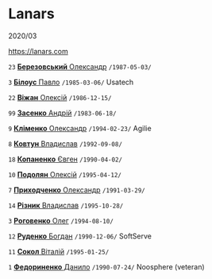 # Lanars

2020/03

https://lanars.com

`23` [**Березовський** Олександр](/players/berezovskyi.oleksandr.19870503.jpg) `/1987-05-03/`

`3` [**Білоус** Павло](/players/bilous.pavlo.19850306.jpg) `/1985-03-06/` Usatech

`22` [**Віжан** Олексій](/players/vizhan.oleksii.19861215.jpg) `/1986-12-15/`

`99` [**Засенко** Андрій](/players/zasenko.andrii.19830618.jpg) `/1983-06-18/`

`9` [**Кліменко** Олександр](/players/klymenko.oleksandr.19940223.jpg) `/1994-02-23/` Agilie

`8` [**Ковтун** Владислав](/players/kovtun.vladyslav.19920908.jpg) `/1992-09-08/`

`18` [**Копаненко** Євген](/players/kopanenko.evgen.19900402.jpg) `/1990-04-02/`

`10` [**Подолян** Олексій](/players/podolian.oleksii.19950412.jpg) `/1995-04-12/`

`7` [**Приходченко** Олександр](/players/prykhodchenko.oleksandr.19910329.jpg) `/1991-03-29/`

`14` [**Різник** Владислав](/players/riznyk.vladyslav.19951028.jpg) `/1995-10-28/`

`3` [**Роговенко** Олег](/players/rogovenko.oleg.19940811.jpg) `/1994-08-10/`

`12` [**Руденко** Богдан](/players/rudenko.bohdan.19901206.jpg) `/1990-12-06/` SoftServe

`11` [**Сокол** Віталій](/players/sokol.vitaliy.19950125.jpg) `/1995-01-25/`

`1` [**Федориненко** Данило](/players/fedorynenko.danylo.19900724.jpg) `/1990-07-24/` Noosphere (veteran)